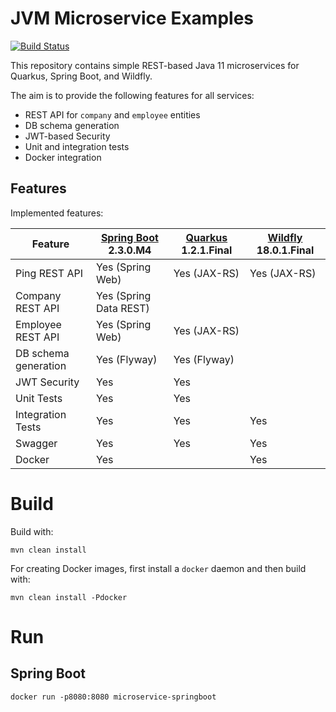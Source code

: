# JVM Microservice Examples

[![Build Status](https://travis-ci.com/chrisgleissner/microservice.svg?branch=master)](https://travis-ci.com/chrisgleissner/microservice)

This repository contains simple REST-based Java 11 microservices for Quarkus, Spring Boot, and Wildfly. 

The aim is to provide the following features for all services:
* REST API for `company` and `employee` entities
* DB schema generation
* JWT-based Security
* Unit and integration tests
* Docker integration

## Features

Implemented features:

| Feature              | [Spring Boot](https://github.com/spring-projects/spring-boot) 2.3.0.M4 | [Quarkus](https://github.com/quarkusio/quarkus) 1.2.1.Final | [Wildfly](https://github.com/wildfly/wildfly) 18.0.1.Final |
|----------------------|---------------------------|--------------|---------------|
| Ping REST API        | Yes (Spring Web)          | Yes (JAX-RS) | Yes (JAX-RS)  |
| Company REST API     | Yes (Spring Data REST)    |              |               |
| Employee REST API    | Yes (Spring Web)          | Yes (JAX-RS) |               |
| DB schema generation | Yes (Flyway)              | Yes (Flyway) |               |
| JWT Security         | Yes                       | Yes          |               |
| Unit Tests           | Yes                       | Yes          |               |
| Integration Tests    | Yes                       | Yes          | Yes           |
| Swagger              | Yes                       | Yes          | Yes           |
| Docker               | Yes                       |              | Yes           |

# Build

Build with:
```
mvn clean install
```

For creating Docker images, first install a `docker` daemon and then build with:
```
mvn clean install -Pdocker
```

# Run

## Spring Boot

```
docker run -p8080:8080 microservice-springboot
```




